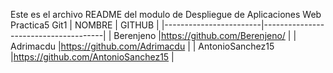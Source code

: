 
Este es el archivo README del modulo de Despliegue de Aplicaciones Web
Practica5 Git1
| NOMBRE                 | GITHUB                		|
|------------------------|--------------------------------------|
| Berenjeno		 |https://github.com/Berenjeno/  	|
| Adrimacdu		 |https://github.com/Adrimacdu		|
| AntonioSanchez15	 |https://github.com/AntonioSanchez15   |
